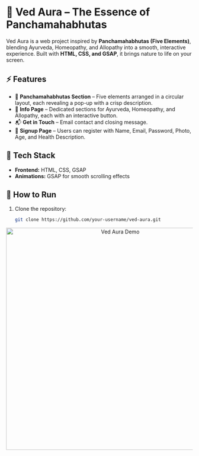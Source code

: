 # 🌿 Ved Aura – The Essence of Panchamahabhutas  

Ved Aura is a web project inspired by **Panchamahabhutas (Five Elements)**,
 blending Ayurveda, Homeopathy, and Allopathy into a smooth, interactive experience. 
 Built with **HTML, CSS, and GSAP**, it brings nature to life on your screen.  

## ⚡ Features  
  
- 🔵 **Panchamahabhutas Section** – Five elements arranged in a circular layout, each revealing a pop-up with a crisp description.  
- 📖 **Info Page** – Dedicated sections for Ayurveda, Homeopathy, and Allopathy, each with an interactive button.  
- 📬 **Get in Touch** – Email contact and closing message.  
- 📝 **Signup Page** – Users can register with Name, Email, Password, Photo, Age, and Health Description.  

## 🔧 Tech Stack  

- **Frontend:** HTML, CSS, GSAP  
- **Animations:** GSAP for smooth scrolling effects  

## 🚀 How to Run  

1. Clone the repository:  
   ```bash
   git clone https://github.com/your-username/ved-aura.git

<p align="center">
  <img src="assets/VedAura.gif" alt="Ved Aura Demo" width="600">
</p>



